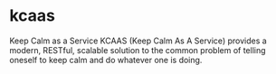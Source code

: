 kcaas
=====

Keep Calm as a Service
KCAAS (Keep Calm As A Service) provides a modern, RESTful, scalable solution to the common problem of telling oneself to keep calm and do whatever one is doing.

